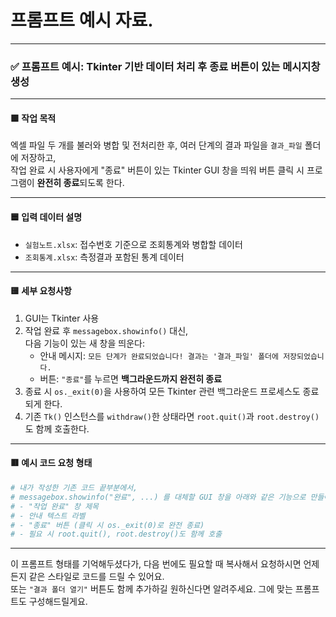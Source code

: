 # 프롬프트 예시 자료.
---

### ✅ 프롬프트 예시: Tkinter 기반 데이터 처리 후 종료 버튼이 있는 메시지창 생성

---

#### 🟩 **작업 목적**  
엑셀 파일 두 개를 불러와 병합 및 전처리한 후, 여러 단계의 결과 파일을 `결과_파일` 폴더에 저장하고,  
작업 완료 시 사용자에게 "종료" 버튼이 있는 Tkinter GUI 창을 띄워 버튼 클릭 시 프로그램이 **완전히 종료**되도록 한다.

---

#### 🟦 **입력 데이터 설명**  
- `실험노트.xlsx`: 접수번호 기준으로 조회통계와 병합할 데이터
- `조회통계.xlsx`: 측정결과 포함된 통계 데이터

---

#### 🟨 **세부 요청사항**  
1. GUI는 Tkinter 사용  
2. 작업 완료 후 `messagebox.showinfo()` 대신,  
   다음 기능이 있는 새 창을 띄운다:
   - 안내 메시지: `모든 단계가 완료되었습니다! 결과는 '결과_파일' 폴더에 저장되었습니다.`
   - 버튼: `"종료"`를 누르면 **백그라운드까지 완전히 종료**
3. 종료 시 `os._exit(0)`을 사용하여 모든 Tkinter 관련 백그라운드 프로세스도 종료되게 한다.
4. 기존 `Tk()` 인스턴스를 `withdraw()`한 상태라면 `root.quit()`과 `root.destroy()`도 함께 호출한다.

---

#### 🟥 예시 코드 요청 형태  
```python
# 내가 작성한 기존 코드 끝부분에서,
# messagebox.showinfo("완료", ...) 를 대체할 GUI 창을 아래와 같은 기능으로 만들어줘:
# - "작업 완료" 창 제목
# - 안내 텍스트 라벨
# - "종료" 버튼 (클릭 시 os._exit(0)로 완전 종료)
# - 필요 시 root.quit(), root.destroy()도 함께 호출
```

---

이 프롬프트 형태를 기억해두셨다가, 다음 번에도 필요할 때 복사해서 요청하시면 언제든지 같은 스타일로 코드를 드릴 수 있어요.  
또는 `"결과 폴더 열기"` 버튼도 함께 추가하길 원하신다면 알려주세요. 그에 맞는 프롬프트도 구성해드릴게요.